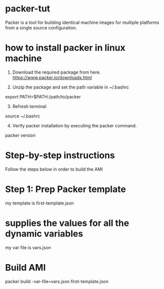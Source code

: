 # packer-tut
Packer is a tool for building identical machine images for multiple platforms from a single source configuration.
# how to install packer in linux machine

1. Download the required package from here. https://www.packer.io/downloads.html

2. Unzip the package and set the path variable in ~/.bashrc

export PATH=$PATH:/path/to/packer

3. Refresh terminal

source ~/.bashrc


4. Verify packer installation by executing the packer command.

packer version


# Step-by-step instructions
Follow the steps below in order to build the AMI
# Step 1: Prep Packer template
my template is first-template.json
# supplies the values for all the dynamic variables 
my var file is vars.json
# Build AMI
packer build -var-file=vars.json first-template.json
